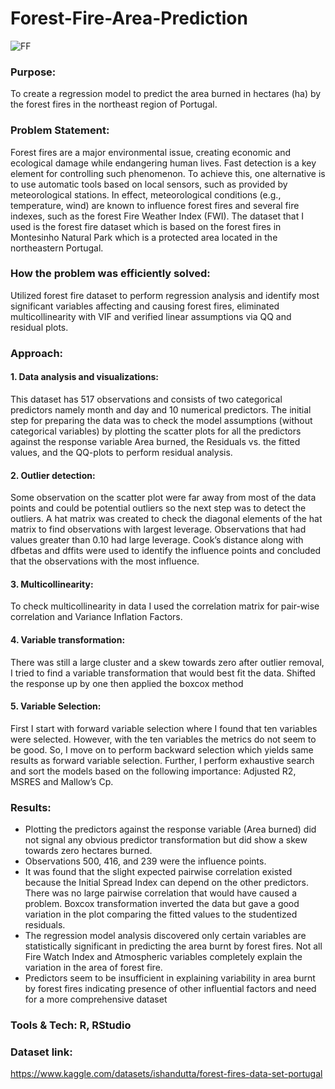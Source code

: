 # Forest-Fire-Area-Prediction
![FF](https://github.com/YoshaM09/Forest-Fire-Area-Prediction/assets/105993890/ee2ba3b2-0af6-4896-ac15-479e3a8e90f1)

### Purpose:

 To create a regression model to predict the area burned in hectares
(ha) by the forest fires in the northeast region of Portugal. 

### Problem Statement:

Forest fires are a major environmental issue, creating economic and ecological damage while endangering human lives. Fast detection is a key element for controlling such phenomenon. To achieve this, one alternative is to use automatic tools based on local sensors, such as provided by meteorological stations. In effect, meteorological conditions (e.g., temperature, wind) are known to influence forest fires and several fire indexes, such as the forest Fire Weather Index (FWI). The dataset that I used is the forest fire dataset which is based on the forest fires in Montesinho Natural Park which is a protected area located in the northeastern Portugal. 

### How the problem was efficiently solved:

Utilized forest fire dataset to perform regression analysis and identify most significant variables affecting and causing forest fires, eliminated multicollinearity with VIF and verified linear assumptions via QQ and residual plots.

### Approach:

#### 1. Data analysis and visualizations: 
This dataset has 517 observations and consists of two categorical predictors namely month and day and 10 numerical predictors. The initial step for preparing the data was to check the model assumptions (without categorical variables) by plotting the scatter plots for all the predictors against the response variable Area burned, the Residuals vs. the fitted values, and the QQ-plots to perform residual analysis. 
#### 2. Outlier detection: 
Some observation on the scatter plot were far away from most of the data points and could be potential outliers so the next step was to detect the outliers. A hat matrix was created to check the diagonal elements of the hat matrix to find observations with largest leverage. Observations that had values greater than 0.10 had large leverage. Cook’s distance along with dfbetas and dffits were used to identify the influence points and concluded that the observations with the most influence. 
#### 3. Multicollinearity: 
To check multicollinearity in data I used the correlation matrix
for pair-wise correlation and Variance Inflation Factors. 
#### 4. Variable transformation: 
There was still a large cluster and a skew towards zero after outlier removal, I tried to find a variable transformation that would best fit the data. Shifted the response up by one then applied the boxcox method 
#### 5. Variable Selection: 
First I start with forward variable selection where I found that ten variables were selected. However, with the ten variables the metrics do not seem to be good. So, I move on to perform backward selection which yields same results as forward variable selection. Further, I perform exhaustive search and sort the models based on the following importance: Adjusted R2, MSRES and Mallow’s Cp. 

### Results:

* Plotting the predictors against the response variable (Area burned) did not signal any obvious predictor transformation but did show a skew towards zero hectares burned. 
* Observations 500, 416, and 239 were the influence points. 
* It was found that the slight expected pairwise correlation existed because the Initial Spread Index can depend on the other predictors. There was no large pairwise correlation that would have caused a problem. 
Boxcox transformation inverted the data but gave a good variation in the plot comparing the fitted values to the studentized residuals. 
* The regression model analysis discovered only certain variables are statistically significant in predicting the area burnt by forest fires. Not all Fire Watch Index and Atmospheric variables completely explain the variation in the area of forest fire.  
* Predictors seem to be insufficient in explaining variability in area burnt by forest fires indicating presence of other influential factors and need for a more comprehensive dataset

### Tools & Tech: R, RStudio

### Dataset link:
https://www.kaggle.com/datasets/ishandutta/forest-fires-data-set-portugal
